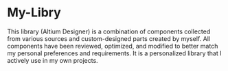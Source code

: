 # My-Libry
 This library (Altium Designer) is a combination of components collected from various sources and custom-designed parts created by myself. All components have been reviewed, optimized, and modified to better match my personal preferences and requirements. It is a personalized library that I actively use in my own projects.
